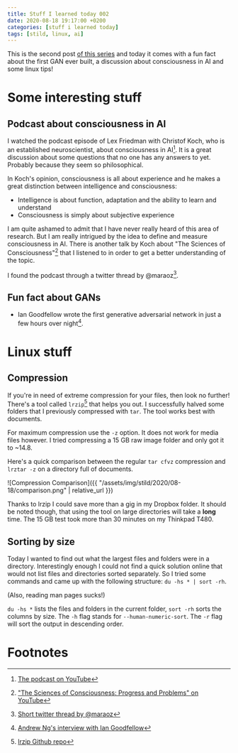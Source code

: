 ```yaml
---
title: Stuff I learned today 002
date: 2020-08-18 19:17:00 +0200
categories: [stuff i learned today]
tags: [stild, linux, ai]
---
```


This is the second post [of this series](https://chris-engel.com/categories/stuff-i-learned-today/) and today it comes with a fun fact about the first GAN ever built, a discussion about consciousness in AI and some linux tips!

# Some interesting stuff

## Podcast about consciousness in AI

I watched the podcast episode of Lex Friedman with Christof Koch, who is an established neuroscientist, about consciousness in AI[^fridman-podcast]. It is a great discussion about some questions that no one has any answers to yet. Probably because they seem so philosophical.

In Koch's opinion, consciousness is all about experience and he makes a great distinction between intelligence and consciousness:

- Intelligence is about function, adaptation and the ability to learn and understand
- Consciousness is simply about subjective experience

I am quite ashamed to admit that I have never really heard of this area of research. But I am really intrigued by the idea to define and measure consciousness in AI. There is another talk by Koch about "The Sciences of Consciousness"[^koch-talk] that I listened to in order to get a better understanding of the topic.

I found the podcast through a twitter thread by @maraoz[^maraoz-twitter].

## Fun fact about GANs

- Ian Goodfellow wrote the first generative adversarial network in just a few hours over night[^youtubegf].

# Linux stuff

## Compression

If you're in need of extreme compression for your files, then look no further! There's a tool called `lrzip`[^lrzip] that helps you out. I successfully halved some folders that I previously compressed with `tar`. The tool works best with documents.

For maximum compression use the `-z` option. It does not work for media files however. I tried compressing a 15 GB raw image folder and only got it to ~14.8.

Here's a quick comparison between the regular `tar cfvz` compression and `lrztar -z` on a directory full of documents.

![Compression Comparison]({{ "/assets/img/stild/2020/08-18/comparison.png" | relative_url }})

Thanks to lrzip I could save more than a gig in my Dropbox folder. It should be noted though, that using the tool on large directories will take a **long** time. The 15 GB test took more than 30 minutes on my Thinkpad T480.

## Sorting by size

Today I wanted to find out what the largest files and folders were in a directory. Interestingly enough I could not find a quick solution online that would not list files and directories sorted separately. So I tried some commands and came up with the following structure: `du -hs * | sort -rh`.

(Also, reading man pages sucks!)

`du -hs *` lists the files and folders in the current folder, `sort -rh` sorts the columns by size. The `-h` flag stands for `--human-numeric-sort`. The `-r` flag will sort the output in descending order.

# Footnotes

[^youtubegf]: [Andrew Ng's interview with Ian Goodfellow](https://youtu.be/pWAc9B2zJS4)
[^fridman-podcast]: [The podcast on YouTube](https://www.youtube.com/watch?v=piHkfmeU7Wo)
[^koch-talk]: ["The Sciences of Consciousness: Progress and Problems" on YouTube](https://www.youtube.com/watch?v=4gT-1S3FO4s)
[^maraoz-twitter]: [Short twitter thread by @maraoz](https://twitter.com/maraoz/status/1295087553796874240)
[^lrzip]: [lrzip Github repo](https://github.com/ckolivas/lrzip)
